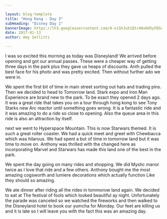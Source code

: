 ```yaml
---

layout: blog-template
title: "Hong Kong - Day 3"
subHeading: "Disney Day 1"
bannerImage: https://lh3.googleusercontent.com/A-niShJuX1Qtc40xHd5yFBSqb5Op80Flvn_TyXflU3201twKMMDk4fKQnDudvFVkLQCVybu0AnC2Vu8iEc2j7Tw6wvcUgQP9wa-VzgqPMYWojqvTNrMEBQZ8lTBCcCN6nm5cEOr6Iw=w2400
date: 2017-01-13
author: Amy Sellitti

---
```

I was so excited this morning as today was Disneyland! We arrived before opening and got our annual passes. These were a cheaper way of getting three days in the park plus they gave us heaps of discounts. Anth pulled the best face for his photo and was pretty excited. Then without further ado we were in. 

We spent the first bit of time in main street sorting out hats and trading pins. Then we decided to head to Tomorrow land. Stark expo and Iron Man Experience are brand new to the park. To be exact they opened 2 days ago. It was a great ride that takes you on a tour through hong kong to see Tony Starks new Arc reactor until something goes wrong. It is a fantastic ride and it was amazing to do a ride so close to opening. Also the queue area in this ride is also an attraction by itself.

next we went to Hyperspace Mountain. This is now Starwars themed. It is such a great roller coaster. We had a quick meet and greet with Chewbacca which was hilarous. We had spent a but of time in tomorrow land but it was time to move on. Anthony was thrilled with the changed here as incorporating Marvel and Starwars has made this land one of the best in the park. 

We spent the day going on many rides and shopping. We did Mystic manor twice as I love that ride and a few others. Anthony bought me the most amazing cogsworth and lumiere decorations which actually function Like they should so amazing.

We ate dinner after riding all the rides in tommorow land again. We decided to eat at The festival of fools which looked beautiful ay night. Unfortunately the parade was canceled so we watched the fireworks and then walked to the Disneyland hotel to book our yumcha for Monday. Our feet are killing us and it is late so I will leave you with the fact this was an amazing day. 